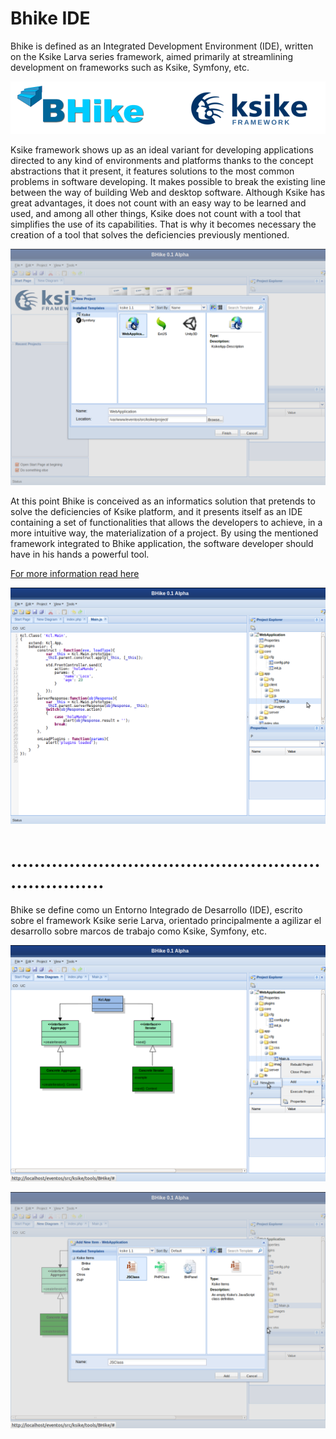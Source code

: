 # Bhike IDE 
Bhike is defined as an Integrated Development Environment (IDE), written on the Ksike Larva series framework, aimed primarily at streamlining development on frameworks such as Ksike, Symfony, etc.

![Screenshot](docs/img/cap05.png)

Ksike framework shows up as an ideal variant for developing applications directed to any kind of environments and platforms thanks to the concept abstractions that it present, it features solutions to the most common problems in software developing. It makes possible to break the existing line between the way of building Web and desktop software. Although Ksike has great advantages, it does not count with an easy way to be learned and used, and among all other things, Ksike does not count with a tool that simplifies the use of its capabilities. That is why it becomes necessary the creation of a tool that solves the deficiencies previously mentioned.

![Screenshot](docs/img/cap01.png)

At this point Bhike is conceived as an informatics solution that pretends to solve the deficiencies of Ksike platform, and it presents itself as an IDE containing a set of functionalities that allows the developers to achieve, in a more intuitive way, the materialization of a project. By using the mentioned framework integrated to Bhike application, the software developer should have in his hands a powerful tool. 

[For more information read here](docs/Bhike-herramienta.para.el.desarrollo.de.software.sobre.el.Framework.Ksike.pdf)

![Screenshot](docs/img/cap02.png)

# .....................................................................
Bhike se define como un Entorno Integrado de Desarrollo (IDE), escrito sobre el framework Ksike serie Larva, orientado principalmente a agilizar el desarrollo sobre marcos de trabajo como Ksike, Symfony, etc.

![Screenshot](docs/img/cap03.png)


![Screenshot](docs/img/cap04.png)